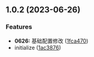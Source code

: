 ## 1.0.2 (2023-06-26)


### Features

* **0626:** 基础配置修改 ([1fca470](https://github.com/chun1hao/chuncli/commit/1fca470dc64ec23ac74cbdddacae3b1524c8557a))
* initialize ([1ac3876](https://github.com/chun1hao/chuncli/commit/1ac387671ef0d9973e29717e98867125916242d5))



